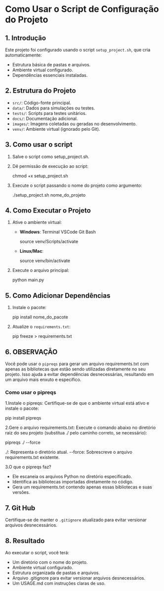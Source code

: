 # Como Usar o Script de Configuração do Projeto

## 1. Introdução

Este projeto foi configurado usando o script `setup_project.sh`, que cria automaticamente:

- Estrutura básica de pastas e arquivos.
- Ambiente virtual configurado.
- Dependências essenciais instaladas.

## 2. Estrutura do Projeto

- `src/`: Código-fonte principal.
- `data/`: Dados para simulações ou testes.
- `tests/`: Scripts para testes unitários.
- `docs/`: Documentação adicional.
- `images/`: Imagens coletadas ou geradas no desenvolvimento.
- `venv/`: Ambiente virtual (ignorado pelo Git).

## 3. Como usar o script

1. Salve o script como setup_project.sh.
2. Dê permissão de execução ao script:

      chmod +x setup_project.sh

3. Execute o script passando o nome do projeto como argumento:

      ./setup_project.sh nome_do_projeto

## 4. Como Executar o Projeto

1. Ative o ambiente virtual:
   - **Windows**: Terminal VSCode Git Bash

     source venv/Scripts/activate

   - **Linux/Mac**:

     source venv/bin/activate

2. Execute o arquivo principal:

   python main.py

## 5. Como Adicionar Dependências

1. Instale o pacote:

   pip install nome_do_pacote

2. Atualize o `requirements.txt`:

   pip freeze > requirements.txt

## 6. OBSERVAÇÃO

Você pode usar o `pipreqs` para gerar um arquivo requirements.txt com apenas as bibliotecas
que estão sendo utilizadas diretamente no seu projeto. Isso ajuda a evitar dependências desnecessárias,
resultando em um arquivo mais enxuto e específico.

### Como usar o pipreqs

1.Instale o pipreqs: Certifique-se de que o ambiente virtual está ativo e instale o pacote:

pip install pipreqs

2.Gere o arquivo requirements.txt: Execute o comando abaixo no diretório raiz do seu projeto (substitua ./ pelo caminho correto, se necessário):

pipreqs ./ --force

./: Representa o diretório atual.
--force: Sobrescreve o arquivo requirements.txt existente.

3.O que o pipreqs faz?

- Ele escaneia os arquivos Python no diretório especificado.
- Identifica as bibliotecas importadas diretamente no código.
- Gera um requirements.txt contendo apenas essas bibliotecas e suas versões.

## 7. Git Hub

Certifique-se de manter o `.gitignore` atualizado para evitar versionar arquivos desnecessários.

## 8. Resultado

Ao executar o script, você terá:

- Um diretório com o nome do projeto.
- Ambiente virtual configurado.
- Estrutura organizada de pastas e arquivos.
- Arquivo .gitignore para evitar versionar arquivos desnecessários.
- Um USAGE.md com instruções claras de uso.
